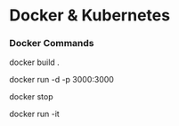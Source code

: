 # Docker & Kubernetes

### Docker Commands

docker build .

docker run -d -p 3000:3000 <imageName>

docker stop <imageName>

docker run -it <imageName>
